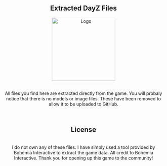 <div align="center">
<h2 align="center">Extracted DayZ Files</h2>
  
  <a href="https://github.com/m0edev/dayzfiles">
    <img src="https://i.ibb.co/L6GC0r9/Git.png" alt="Logo" width="200" height="200">
  </a>
  
  <p align="center">
    <br />
    <a>All files you find here are extracted directly from the game. You will probaly notice that there is no models or image files. These have been removed to allow it to be uploaded to GitHub.</a>
  </p>
<br />

<h2 align="center">License</h2>
  <p align="center">
    <br />
    <a>I do not own any of these files. I have simply used a tool provided by Bohemia Interactive to extract the game data. All credit to Bohemia Interactive. Thank you for opening up this game to the community! </a>
  </p>
</div>


